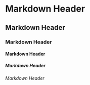 # Markdown Header
## Markdown Header
### Markdown Header
#### Markdown Header
##### Markdown Header
###### Markdown Header
